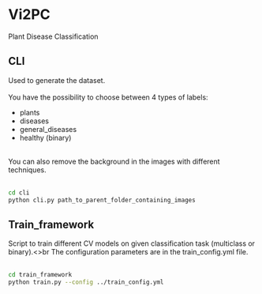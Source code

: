 # Vi2PC
Plant Disease Classification

## CLI
Used to generate the dataset.
<br>
<br>
You have the possibility to choose between 4 types of labels:<br>
- plants
- diseases
- general_diseases
- healthy (binary)
<br>
You can also remove the background in the images with different techniques.<br>
<br>

```bash
cd cli
python cli.py path_to_parent_folder_containing_images
```

## Train_framework
Script to train different CV models on given classification task (multiclass or binary).<>br
The configuration parameters are in the train_config.yml file.
<br>
<br>
```bash
cd train_framework
python train.py --config ../train_config.yml
```
